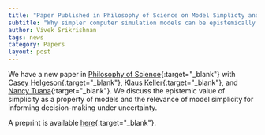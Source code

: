 ```yaml
---
title: "Paper Published in Philosophy of Science on Model Simplicty and the Epistemic Value of Uncertainty"
subtitle: "Why simpler computer simulation models can be epistemically better for informing decisions"
author: Vivek Srikrishnan
tags: news
category: Papers
layout: post
---
```


We have a new paper in [Philosophy of Science](https://doi.org/10.1086/711501){:target="_blank"} with [Casey Helgeson](https://sites.google.com/site/caseyhelgeson/){:target="_blank"}, [Klaus Keller](https://personal.ems.psu.edu/~kzk10/){:target="_blank"}, and [Nancy Tuana](https://philosophy.la.psu.edu/people/nat3/){:target="_blank"}. We discuss the epistemic value of simplicity as a property of models and the relevance of model simplicity for informing decision-making under uncertainty.

A preprint is available [here](https://philpapers.org/rec/HELWSC-3){:target="_blank"}.
